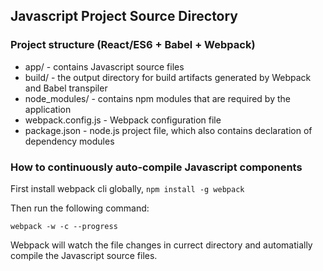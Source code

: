 ## Javascript Project Source Directory


### Project structure (React/ES6 + Babel + Webpack)

* app/ - contains Javascript source files
* build/ - the output directory for build artifacts generated by Webpack and Babel transpiler
* node_modules/ - contains npm modules that are required by the application
* webpack.config.js - Webpack configuration file
* package.json - node.js project file, which also contains declaration of dependency modules


### How to continuously auto-compile Javascript components

First install webpack cli globally, `npm install -g webpack`

Then run the following command:

```
webpack -w -c --progress

```

Webpack will watch the file changes in currect directory and automatially compile the Javascript source files.
